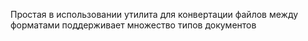 Простая в использовании утилита для конвертации файлов между форматами поддерживает множество типов документов
